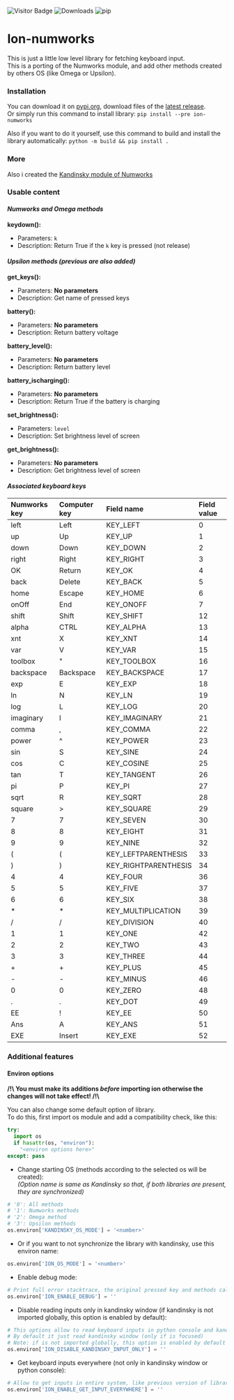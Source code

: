 ![Visitor Badge](https://visitor-badge.laobi.icu/badge?page_id=ZetaMap.Ion-Numworks) ![Downloads](https://shields.io/github/downloads/ZetaMap/Ion-Numworks/total) ![pip](https://img.shields.io/pypi/dm/ion-numworks?label=pip_downloads)

# Ion-numworks
This is just a little low level library for fetching keyboard input. <br>
This is a porting of the Numworks module, and add other methods created by others OS (like Omega or Upsilon).

### Installation
You can download it on [pypi.org](https://pypi.org/project/ion-numworks), download files of the [latest release](https://github.com/ZetaMap/Ion-numworks/releases/latest). <br>
Or simply run this command to install library: ``pip install --pre ion-numworks``

Also if you want to do it yourself, use this command to build and install the library automatically: ``python -m build && pip install .``

### More
Also i created the [Kandinsky module of Numworks](https://github.com/ZetaMap/Kandinsky-Numworks)

### Usable content
#### ***Numworks and Omega methods***

**keydown():**
* Parameters: ``k``
* Description: Return True if the ``k`` key is pressed (not release)

#### ***Upsilon methods (previous are also added)***

**get_keys():**
* Parameters: **No parameters**
* Description: Get name of pressed keys

**battery():**
* Parameters: **No parameters**
* Description: Return battery voltage

**battery_level():**
* Parameters: **No parameters**
* Description: Return battery level

**battery_ischarging():**
* Parameters: **No parameters**
* Description: Return True if the battery is charging

**set_brightness():**
* Parameters: ``level``
* Description: Set brightness level of screen

**get_brightness():**
* Parameters: **No parameters**
* Description: Get brightness level of screen

#### ***Associated keyboard keys***

| Numworks key | Computer key | Field name           | Field value
|:-------------|:-------------|:---------------------|:------------
| left         | Left         | KEY_LEFT             | 0
| up           | Up           | KEY_UP               | 1
| down         | Down         | KEY_DOWN             | 2
| right        | Right        | KEY_RIGHT            | 3
| OK           | Return       | KEY_OK               | 4
| back         | Delete       | KEY_BACK             | 5
| home         | Escape       | KEY_HOME             | 6
| onOff        | End          | KEY_ONOFF            | 7
| shift        | Shift        | KEY_SHIFT            | 12
| alpha        | CTRL         | KEY_ALPHA            | 13
| xnt          | X            | KEY_XNT              | 14
| var          | V            | KEY_VAR              | 15
| toolbox      | "            | KEY_TOOLBOX          | 16
| backspace    | Backspace    | KEY_BACKSPACE        | 17
| exp          | E            | KEY_EXP              | 18
| ln           | N            | KEY_LN               | 19
| log          | L            | KEY_LOG              | 20
| imaginary    | I            | KEY_IMAGINARY        | 21
| comma        | ,            | KEY_COMMA            | 22
| power        | ^            | KEY_POWER            | 23
| sin          | S            | KEY_SINE             | 24
| cos          | C            | KEY_COSINE           | 25
| tan          | T            | KEY_TANGENT          | 26
| pi           | P            | KEY_PI               | 27
| sqrt         | R            | KEY_SQRT             | 28
| square       | >            | KEY_SQUARE           | 29
| 7            | 7            | KEY_SEVEN            | 30
| 8            | 8            | KEY_EIGHT            | 31
| 9            | 9            | KEY_NINE             | 32
| (            | (            | KEY_LEFTPARENTHESIS  | 33
| )            | )            | KEY_RIGHTPARENTHESIS | 34
| 4            | 4            | KEY_FOUR             | 36
| 5            | 5            | KEY_FIVE             | 37
| 6            | 6            | KEY_SIX              | 38
| *            | *            | KEY_MULTIPLICATION   | 39
| /            | /            | KEY_DIVISION         | 40
| 1            | 1            | KEY_ONE              | 42
| 2            | 2            | KEY_TWO              | 43
| 3            | 3            | KEY_THREE            | 44
| +            | +            | KEY_PLUS             | 45
| -            | -            | KEY_MINUS            | 46
| 0            | 0            | KEY_ZERO             | 48
| .            | .            | KEY_DOT              | 49
| EE           | !            | KEY_EE               | 50
| Ans          | A            | KEY_ANS              | 51
| EXE          | Insert       | KEY_EXE              | 52

### Additional features
#### Environ options
**/!\\ You must make its additions *before* importing ion otherwise the changes will not take effect! /!\\**

You can also change some default option of library.<br>
To do this, first import os module and add a compatibility check, like this:
```python
try:
  import os
  if hasattr(os, "environ"):
    "<environ options here>"
except: pass
```

* Change starting OS (methods according to the selected os will be created): <br>
*(Option name is same as Kandinsky so that, if both libraries are present, they are synchronized)*
```python
# '0': All methods
# '1': Numworks methods
# '2': Omega method
# '3': Upsilon methods
os.environ['KANDINSKY_OS_MODE'] = '<number>'
```

* Or if you want to not synchronize the library with kandinsky, use this environ name:
```python
os.environ['ION_OS_MODE'] = '<number>'
```

* Enable debug mode:
```python
# Print full error stacktrace, the original pressed key and methods calls
os.environ['ION_ENABLE_DEBUG'] = ''
```

* Disable reading inputs only in kandinsky window (if kandinsky is not imported globally, this option is enabled by default):
```python
# This options allow to read keyboard inputs in python console and kandinsky window
# By default it just read kandinsky window (only if is focused)
# Note: if is not imported globally, this option is enabled by default
os.environ['ION_DISABLE_KANDINSKY_INPUT_ONLY'] = ''
```

* Get keyboard inputs everywhere (not only in kandinsky window or python console):
```python
# Allow to get inputs in entire system, like previous version of library
os.environ['ION_ENABLE_GET_INPUT_EVERYWHERE'] = ''
```
